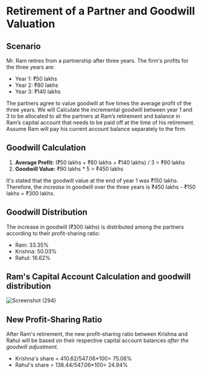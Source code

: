 # Retirement of a Partner and Goodwill Valuation

## Scenario

Mr. Ram retires from a partnership after three years. The firm's profits for the three years are:

*   Year 1: ₹50 lakhs
*   Year 2: ₹80 lakhs
*   Year 3: ₹140 lakhs

The partners agree to value goodwill at five times the average profit of the three years.
We will Calculate the incremental goodwill between year 1 and 3 to be allocated to all the partners at Ram’s retirement and balance in Ram’s capital account that needs to be paid off at the time of his retirement. Assume Ram will pay his current account balance separately to the firm.
## Goodwill Calculation

1.  **Average Profit:** (₹50 lakhs + ₹80 lakhs + ₹140 lakhs) / 3 = ₹90 lakhs
2.  **Goodwill Value:** ₹90 lakhs * 5 = ₹450 lakhs

It's stated that the goodwill value at the end of year 1 was ₹150 lakhs. Therefore, the *increase* in goodwill over the three years is ₹450 lakhs - ₹150 lakhs = ₹300 lakhs.

## Goodwill Distribution

The increase in goodwill (₹300 lakhs) is distributed among the partners according to their profit-sharing ratio:

*   Ram: 33.35% 
*   Krishna: 50.03%
*   Rahul: 16.62% 

## Ram's Capital Account Calculation and goodwill distribution

![Screenshot (294)](https://github.com/user-attachments/assets/ade90ae6-3b9f-43f2-b842-7e82c4ca5829)


## New Profit-Sharing Ratio

After Ram's retirement, the new profit-sharing ratio between Krishna and Rahul will be based on their respective capital account balances *after the goodwill adjustment*. 
*  Krishna's share = 410.62/547.06*100= 75.06%
*  Rahul's share = 136.44/547.06*100= 24.94%
                                
